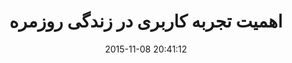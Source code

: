 ---
layout: post
title: "اهمیت تجربه کاربری در زندگی روزمره"
date: 2015-11-08 20:41:12
section: article
tags: usability ux
link: "http://hive.ir/%D9%BE%D9%86%D8%AC-%D8%B1%D8%A7%D9%87-%D9%85%D9%87%D9%85-%D8%AA%D8%AC%D8%B1%D8%A8%D9%87-%DA%A9%D8%A7%D8%B1%D8%A8%D8%B1%DB%8C-%D8%AF%D8%B1-%D8%B2%D9%86%D8%AF%DA%AF%DB%8C-%D8%B1%D9%88%D8%B2%D9%85%D8%B1/"
user: "نوید کاشانی"
user_link: "http://navid.kashani.ir/"
---